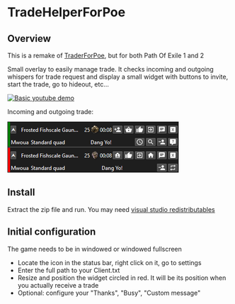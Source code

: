 # TradeHelperForPoe

## Overview

This is a remake of [TraderForPoe](https://github.com/hexadezi/TraderForPoe), but for both Path Of Exile 1 and 2

Small overlay to easily manage trade. It checks incoming and outgoing whispers for trade request and display a small widget with buttons to invite, start the trade, go to hideout, etc...

[![Basic youtube demo](https://img.youtube.com/vi/Pgz3N_9UqDo/0.jpg)](https://youtu.be/Pgz3N_9UqDo)

Incoming and outgoing trade:  

![Screenshot](screenshots/trade_widget.png "Screenshot")

## Install

Extract the zip file and run. You may need [visual studio redistributables](https://aka.ms/vs/17/release/vc_redist.x64.exe)

## Initial configuration

The game needs to be in windowed or windowed fullscreen

- Locate the icon in the status bar, right click on it, go to settings
- Enter the full path to your Client.txt
- Resize and position the widget circled in red. It will be its position when you actually receive a trade
- Optional: configure your "Thanks", "Busy", "Custom message"
